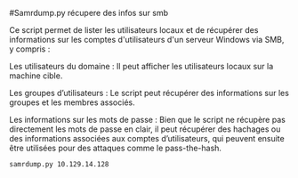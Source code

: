 #Samrdump.py récupere des infos sur smb

Ce script permet de lister les utilisateurs locaux et de récupérer des informations sur les comptes d'utilisateurs d'un serveur Windows via SMB, y compris :

Les utilisateurs du domaine : Il peut afficher les utilisateurs locaux sur la machine cible.

Les groupes d’utilisateurs : Le script peut récupérer des informations sur les groupes et les membres associés.

Les informations sur les mots de passe : Bien que le script ne récupère pas directement les mots de passe en clair, il peut récupérer des hachages ou des informations associées aux comptes d’utilisateurs, qui peuvent ensuite être utilisées pour des attaques comme le pass-the-hash.

```bash
samrdump.py 10.129.14.128
```